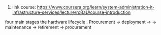 1. link course:
    https://www.coursera.org/learn/system-administration-it-infrastructure-services/lecture/rcBaU/course-introduction

 four main stages the hardware lifecycle . Procurement -> deployment -> -> maintenance -> retirement -> procurement